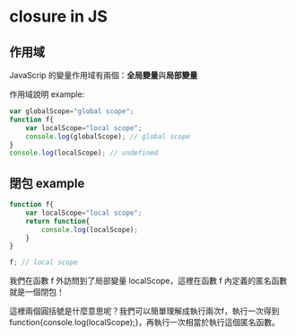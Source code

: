 # closure in JS
## 作用域
JavaScrip 的變量作用域有兩個：**全局變量**與**局部變量**

作用域說明 example:

```javascript
var globalScope="global scope"; 
function f{ 
    var localScope="local scope"; 
    console.log(globalScope); // global scope 
}
console.log(localScope); // undefined
```

## 閉包 example 
```javascript 
function f{ 
    var localScope="local scope"; 
    return function{ 
        console.log(localScope); 
    } 
} 

f; // local scope
```

我們在函數 f 外訪問到了局部變量 localScope，這裡在函數 f 內定義的匿名函數就是一個閉包！

這裡兩個圓括號是什麼意思呢？我們可以簡單理解成執行兩次f，執行一次得到function{console.log(localScope);}，再執行一次相當於執行這個匿名函數。

